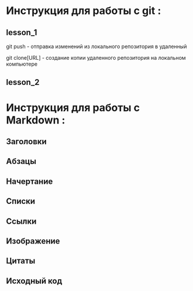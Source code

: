 # Инструкция для работы с git :

## lesson_1

git push - отправка изменений из локального репозитория в удаленный


git clone[URL] - создание копии удаленного репозитория на локальном компьютере 



## lesson_2

# Инструкция для работы с Markdown :

## Заголовки

## Абзацы

## Начертание

## Списки
 
## Ссылки


## Изображение

## Цитаты

## Исходный код

